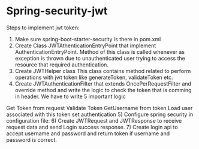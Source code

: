 # Spring-security-jwt
Steps to implement jwt token:
1)  Make sure spring-boot-starter-security is there in pom.xml
2)  Create Class JWTAthenticationEntryPoint that implement AuthenticationEntryPoint. Method of this class is called whenever as exception is thrown due to unauthenticated user trying to access the resource that required authentication.
3)  Create JWTHelper  class This class contains method related to perform operations with jwt token like generateToken, validateToken etc.
4)   Create JWTAuthenticationFilter that extends OncePerRequestFilter and override method and write the logic to check the token that is comming in header. We have to write 5 important logic

Get Token from request
Validate Token
GetUsername from token
Load user associated with this token
set authentication
5) Configure spring security in configuration file:
6) Create JWTRequest and JWTResponse to receive request data and send Login success response.
7) Create login api to accept username and password and return token if username and password is correct.
